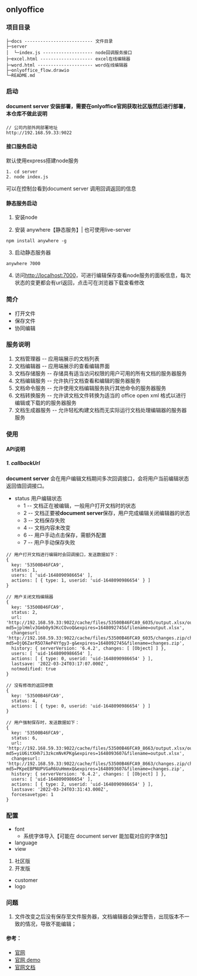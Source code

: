 ## onlyoffice

### 项目目录
```
├─docs -------------------------- 文件目录
├─server
│  └─index.js ------------------- node回调服务接口 
├─excel.html -------------------- excel在线编辑器
├─word.html --------------------- word在线编辑器
├─onlyoffice_flow.drawio
└─README.md
```
### 启动

#### document server 安装部署，需要在onlyoffice官网获取社区版然后进行部署，本仓库不做此说明
```
// 公司内部外网部署地址
http://192.168.59.33:9022
```


#### 接口服务启动

默认使用express搭建node服务
```
1. cd server
2. node index.js
```
可以在控制台看到document server 调用回调返回的信息

#### 静态服务启动
1. 安装node

2. 安装 anywhere【静态服务】| 也可使用live-server
```
npm install anywhere -g
```

3. 启动静态服务器
```
anywhere 7000
```
4. 访问[http://localhost:7000](http://localhost:7000)，可进行编辑保存查看node服务的面板信息，每次状态的变更都会有url返回，点击可在浏览器下载查看修改


### 简介

- 打开文件
- 保存文件
- 协同编辑

### 服务说明

1. 文档管理器 -- 应用端展示的文档列表
2. 文档编辑器 -- 应用端展示的查看编辑界面
3. 文档存储服务 -- 存储具有适当访问权限的用户可用的所有文档的服务器服务
4. 文档编辑服务 -- 允许执行文档查看和编辑的服务器服务
5. 文档命令服务 -- 允许使用文档编辑服务执行其他命令的服务器服务
6. 文档转换服务 -- 允许讲文档文件转换为适当的 office open xml 格式以进行编辑或下载的的服务器服务
7. 文档生成器服务 -- 允许轻松构建文档而无实际运行文档处理编辑器的服务器服务

### 使用

#### API说明

##### 1. callbackUrl

  **document server** 会在用户编辑文档期间多次回调接口，会将用户当前编辑状态返回值回调接口。

  - status 用户编辑状态
    - 1 -- 文档正在被编辑，一般用户打开文档时的状态
    - 2 -- 文档正要被**document server**保存，用户完成编辑关闭编辑器的状态
    - 3 -- 文档保存失败
    - 4 -- 文档内容未改变
    - 6 -- 用户手动点击保存，需额外配置
    - 7 -- 用户手动保存失败

```
// 用户打开文档进行编辑时会回调接口，发送数据如下：
{
  key: '53500B46FCA9',
  status: 1,
  users: [ 'uid-1648090986654' ],
  actions: [ { type: 1, userid: 'uid-1648090986654' } ]
}

```

```
// 用户关闭文档编辑器
{
  key: '53500B46FCA9',
  status: 2,
  url: 'http://192.168.59.33:9022/cache/files/53500B46FCA9_6035/output.xlsx/output.xlsx?md5=jplHmlv3Gmb0y9JKcCOvoQ&expires=1648092745&filename=output.xlsx',
  changesurl: 'http://192.168.59.33:9022/cache/files/53500B46FCA9_6035/changes.zip/changes.zip?md5=OjQ6ZarR5O7AeP4Yfgy3-g&expires=1648092745&filename=changes.zip',
  history: { serverVersion: '6.4.2', changes: [ [Object] ] },
  users: [ 'uid-1648090986654' ],
  actions: [ { type: 0, userid: 'uid-1648090986654' } ],
  lastsave: '2022-03-24T03:17:07.000Z',
  notmodified: true
}
```

```
// 没有修改的返回参数
{
  key: '53500B46FCA9',
  status: 4,
  actions: [ { type: 0, userid: 'uid-1648090986654' } ]
}
```

```
// 用户强制保存时，发送数据如下：
{
  key: '53500B46FCA9',
  status: 6,
  url: 'http://192.168.59.33:9022/cache/files/53500B46FCA9_8663/output.xlsx/output.xlsx?md5=yiU6itXHh7i3zkcmNvKPKg&expires=1648093607&filename=output.xlsx',
  changesurl: 'http://192.168.59.33:9022/cache/files/53500B46FCA9_8663/changes.zip/changes.zip?md5=PKpeEBPNUPVGaR6UuHmmxQ&expires=1648093607&filename=changes.zip',
  history: { serverVersion: '6.4.2', changes: [ [Object] ] },
  users: [ 'uid-1648090986654' ],
  actions: [ { type: 2, userid: 'uid-1648090986654' } ],
  lastsave: '2022-03-24T03:31:43.000Z',
  forcesavetype: 1
}
```

### 配置

- font
  - 系统字体导入【可能在 document server 能加载对应的字体包】
- language
- view

1. 社区版
2. 开发版

- customer
- logo

### 问题

1. 文件改变之后没有保存至文件服务器，文档编辑器会弹出警告，出现版本不一致的情况，导致不能编辑；


#### 参考：

- [官网](https://www.onlyoffice.com/zh/)
- [官网 demo](https://api.onlyoffice.com/editors/try?_ga=2.48702820.392434739.1647845247-635562668.1647845247)
- [官网文档](https://api.onlyoffice.com/editors/basic)
